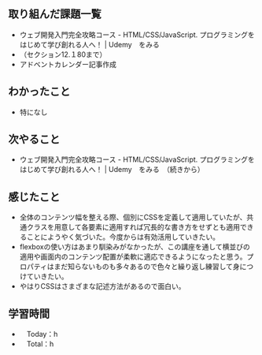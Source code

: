 ## 取り組んだ課題一覧
- ウェブ開発入門完全攻略コース - HTML/CSS/JavaScript. プログラミングをはじめて学び創れる人へ！ | Udemy　をみる
- （セクション12.１80まで）
- アドベントカレンダー記事作成

## わかったこと
- 特になし

## 次やること
- ウェブ開発入門完全攻略コース - HTML/CSS/JavaScript. プログラミングをはじめて学び創れる人へ！ | Udemy　をみる　（続きから）

## 感じたこと
- 全体のコンテンツ幅を整える際、個別にCSSを定義して適用していたが、共通クラスを用意して各要素に適用すれば冗長的な書き方をせずとも適用できることにようやく気づいた。今度からは有効活用していきたい。
- flexboxの使い方はあまり馴染みがなかったが、この講座を通して横並びの適用や画面内のコンテンツ配置が柔軟に適応できるようになったと思う。プロパティはまだ知らないものも多々あるので色々と繰り返し練習して身につけていきたい。
- やはりCSSはさまざまな記述方法があるので面白い。

## 学習時間
- 　Today：h
- 　Total：h
